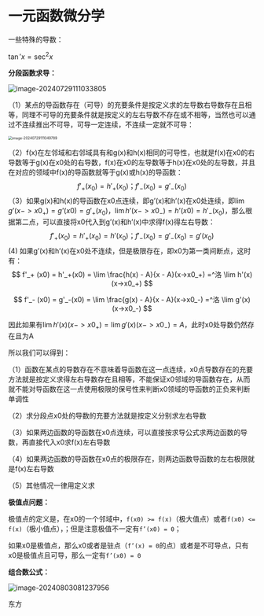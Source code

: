 # 一元函数微分学

一些特殊的导数：

$\tan ' x = \sec^2 x$

**分段函数求导：**

![image-20240729111033805](https://typora-1310242472.cos.ap-nanjing.myqcloud.com/typora_img/image-20240729111033805.png)

（1）某点的导函数存在（可导）的充要条件是按定义求的左导数右导数存在且相等，同理不可导的充要条件就是按定义的左右导数不存在或不相等，当然也可以通过不连续推出不可导，可导一定连续，不连续一定就不可导：

<img src="https://typora-1310242472.cos.ap-nanjing.myqcloud.com/typora_img/image-20240729111049789.png" alt="image-20240729111049789" style="zoom:50%;" />

（2）f(x)在左邻域和右邻域具有和g(x)和h(x)相同的可导性，也就是f(x)在x0的右导数等于g(x)在x0处的右导数，f(x)在x0的左导数等于h(x)在x0处的左导数，并且在对应的领域中f(x)的导函数就等于g(x)或h(x)的导函数：
$$
f'_+ (x_0) = h'_+(x_0)；f'_- (x_0) = g'_-(x_0)
$$
（3）如果g(x)和h(x)的导函数在x0点连续，即g’(x)和h’(x)在x0处连续，即$\lim g’(x -> x0_+) = g’(x0) = g'_+(x_0)$，$\lim h’(x -> x0_-) = h’(x0) = h'_-(x_0)$，那么根据第二点，可以直接将x0代入到g’(x)和h’(x)中求得f(x)得左右导数：
$$
f'_+ (x_0) = h'_+(x_0) = h'(x_0)；f'_- (x_0) = g'_-(x_0) = g'(x_0)
$$
 (4)  如果g’(x)和h’(x)在x0处不连续，但是极限存在，即x0为第一类间断点，这时有：
$$
f'_+ (x0) = h'_+(x0) = \lim \frac{h(x) - A}{x - A}(x->x0_+) =^洛 \lim h'(x) (x->x0_+)
$$

$$
f'_- (x0) = g'_-(x0) = \lim \frac{g(x) - A}{x - A}(x->x0_-) =^洛 \lim g'(x) (x->x0_-)
$$

因此如果有$\lim h'(x) (x->x0_+) = \lim g'(x) (x->x0_-) = A$，此时x0处导数仍然存在且为A

所以我们可以得到：

（1）函数在某点的导数存在不意味着导函数在这一点连续，x0点导数存在的充要方法就是按定义求得左右导数存在且相等，不能保证x0邻域的导函数存在，从而就不能对导函数在这一点使用极限的保号性来判断x0领域的导函数的正负来判断单调性

（2）求分段点x0处的导数的充要方法就是按定义分别求左右导数

（3）如果两边函数的导函数在x0点连续，可以直接按求导公式求两边函数的导数，再直接代入x0求f(x)左右导数

（4）如果两边函数的导函数在x0点的极限存在，则两边函数导函数的左右极限就是f(x)左右导数

（5）其他情况一律用定义求

**极值点问题：**

极值点的定义是，在x0的一个邻域中，`f(x0) >= f(x)`（极大值点）或者`f(x0) <= f(x)`（极小值点），；但是注意极值不一定有`f’(x0) = 0`；

如果x0是极值点，那么x0或者是驻点（`f’(x) = 0`的点）或者是不可导点，只有x0是极值点且可导，那么一定有`f’(x0) = 0`

**组合数公式：**

![image-20240803081237956](https://typora-1310242472.cos.ap-nanjing.myqcloud.com/typora_img/image-20240803081237956.png)

东方
